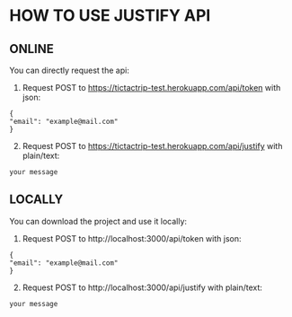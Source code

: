 # HOW TO USE JUSTIFY API

## ONLINE

You can directly request the api:
1. Request POST to https://tictactrip-test.herokuapp.com/api/token with json:
```
{
"email": "example@mail.com"
}
```

2. Request POST to https://tictactrip-test.herokuapp.com/api/justify with plain/text:
```
your message
```

## LOCALLY

You can download the project and use it locally:

1. Request POST to http://localhost:3000/api/token with json:
```
{
"email": "example@mail.com"
}
```

2. Request POST to http://localhost:3000/api/justify with plain/text:
```
your message
```

